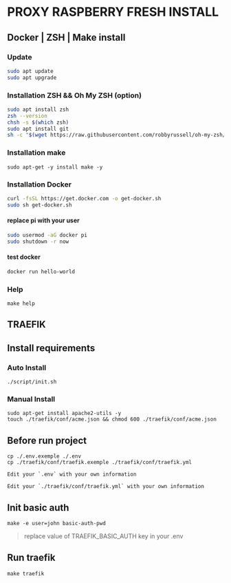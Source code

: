 # PROXY RASPBERRY FRESH INSTALL

## Docker | ZSH | Make install

### Update

```sh
sudo apt update
sudo apt upgrade
```

### Installation ZSH && Oh My ZSH (option)
```sh
sudo apt install zsh
zsh --version
chsh -s $(which zsh)
sudo apt install git
sh -c "$(wget https://raw.githubusercontent.com/robbyrussell/oh-my-zsh/master/tools/install.sh -O -)"
```

### Installation make
```
sudo apt-get -y install make -y
```

### Installation Docker
```sh
curl -fsSL https://get.docker.com -o get-docker.sh
sudo sh get-docker.sh
```

#### replace pi with your user
```sh
sudo usermod -aG docker pi
sudo shutdown -r now
```

#### test docker
```sh
docker run hello-world
```

### Help
```
make help
```

## TRAEFIK

## Install requirements

### Auto Install

```
./script/init.sh
```

### Manual Install

```
sudo apt-get install apache2-utils -y
touch ./traefik/conf/acme.json && chmod 600 ./traefik/conf/acme.json
```

## Before run project
```
cp ./.env.exemple ./.env
cp ./traefik/conf/traefik.exemple ./traefik/conf/traefik.yml

Edit your `.env` with your own information

Edit your `./traefik/conf/traefik.yml` with your own information
```

## Init basic auth
```
make -e user=john basic-auth-pwd
```
> replace value of TRAEFIK_BASIC_AUTH key in your .env

## Run traefik
```
make traefik
```

